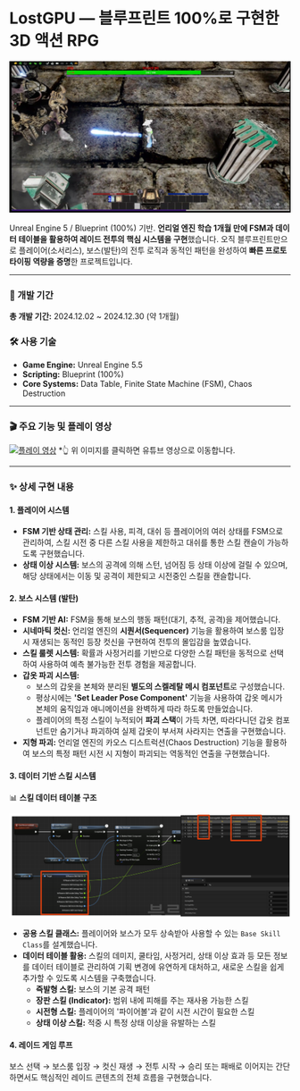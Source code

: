 # LostGPU — 블루프린트 100%로 구현한 3D 액션 RPG

![프로젝트 배너 이미지](Docs/LostGPU_Overview.png)

Unreal Engine 5 / Blueprint (100%) 기반. **언리얼 엔진 학습 1개월 만에 FSM과 데이터 테이블을 활용하여 레이드 전투의 핵심 시스템을 구현**했습니다. 오직 블루프린트만으로 플레이어(소서리스), 보스(발탄)의 전투 로직과 동적인 패턴을 완성하여 **빠른 프로토타이핑 역량을 증명**한 프로젝트입니다.

---

### 📅 개발 기간
**총 개발 기간:** 2024.12.02 ~ 2024.12.30 (약 1개월)

### 🛠️ 사용 기술
* **Game Engine:** Unreal Engine 5.5
* **Scripting:** Blueprint (100%)
* **Core Systems:** Data Table, Finite State Machine (FSM), Chaos Destruction

---

### 🎬 주요 기능 및 플레이 영상

[![플레이 영상](https://via.placeholder.com/800x450.png?text=Click+to+Play+Video)](https_your_youtube_link_here)
*👆 위 이미지를 클릭하면 유튜브 영상으로 이동합니다.

---

### ✨ 상세 구현 내용

#### 1. 플레이어 시스템
* **FSM 기반 상태 관리:** 스킬 사용, 피격, 대쉬 등 플레이어의 여러 상태를 FSM으로 관리하여, 스킬 시전 중 다른 스킬 사용을 제한하고 대쉬를 통한 스킬 캔슬이 가능하도록 구현했습니다.
* **상태 이상 시스템:** 보스의 공격에 의해 스턴, 넘어짐 등 상태 이상에 걸릴 수 있으며, 해당 상태에서는 이동 및 공격이 제한되고 시전중인 스킬을 캔슬합니다.

#### 2. 보스 시스템 (발탄)
* **FSM 기반 AI:** FSM을 통해 보스의 행동 패턴(대기, 추적, 공격)을 제어했습니다.
* **시네마틱 컷신:** 언리얼 엔진의 **시퀀서(Sequencer)** 기능을 활용하여 보스룸 입장 시 재생되는 동적인 등장 컷신을 구현하여 전투의 몰입감을 높였습니다.
* **스킬 룰렛 시스템:** 확률과 사정거리를 기반으로 다양한 스킬 패턴을 동적으로 선택하여 사용하여 예측 불가능한 전투 경험을 제공합니다.
* **갑옷 파괴 시스템:**
    * 보스의 갑옷을 본체와 분리된 **별도의 스켈레탈 메시 컴포넌트**로 구성했습니다.
    * 평상시에는 **'Set Leader Pose Component'** 기능을 사용하여 갑옷 메시가 본체의 움직임과 애니메이션을 완벽하게 따라 하도록 만들었습니다.
    * 플레이어의 특정 스킬이 누적되어 **파괴 스택**이 가득 차면, 따라다니던 갑옷 컴포넌트만 숨기거나 파괴하여 실제 갑옷이 부서져 사라지는 연출을 구현했습니다.
* **지형 파괴:** 언리얼 엔진의 카오스 디스트럭션(Chaos Destruction) 기능을 활용하여 보스의 특정 패턴 시전 시 지형이 파괴되는 역동적인 연출을 구현했습니다.

#### 3. 데이터 기반 스킬 시스템

📊 **스킬 데이터 테이블 구조**

![데이터 테이블 스크린샷](Docs/LostGPU_SkillDataTable.png)

* **공용 스킬 클래스:** 플레이어와 보스가 모두 상속받아 사용할 수 있는 `Base Skill Class`를 설계했습니다.
* **데이터 테이블 활용:** 스킬의 데미지, 쿨타임, 사정거리, 상태 이상 효과 등 모든 정보를 데이터 테이블로 관리하여 기획 변경에 유연하게 대처하고, 새로운 스킬을 쉽게 추가할 수 있도록 시스템을 구축했습니다.
    * **즉발형 스킬:** 보스의 기본 공격 패턴
    * **장판 스킬 (Indicator):** 범위 내에 피해를 주는 재사용 가능한 스킬
    * **시전형 스킬:** 플레이어의 '파이어볼'과 같이 시전 시간이 필요한 스킬
    * **상태 이상 스킬:** 적중 시 특정 상태 이상을 유발하는 스킬

#### 4. 레이드 게임 루프
보스 선택 → 보스룸 입장 → 컷신 재생 → 전투 시작 → 승리 또는 패배로 이어지는 간단하면서도 핵심적인 레이드 콘텐츠의 전체 흐름을 구현했습니다.
